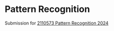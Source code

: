 # Pattern Recognition
Submission for [2110573 Pattern Recognition 2024](https://github.com/ekapolc/Pattern_2024)
